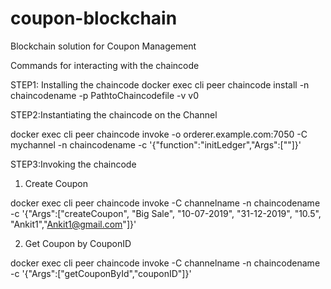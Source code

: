 # coupon-blockchain
Blockchain solution for Coupon Management

Commands for interacting with the chaincode

STEP1: Installing the chaincode
docker exec cli peer chaincode install -n chaincodename -p PathtoChaincodefile -v v0

STEP2:Instantiating the chaincode on the Channel

docker exec cli peer chaincode invoke -o orderer.example.com:7050 -C mychannel -n chaincodename -c '{"function":"initLedger","Args":[""]}'

STEP3:Invoking the chaincode

1. Create Coupon

 docker exec cli peer chaincode invoke -C channelname -n chaincodename -c '{"Args":["createCoupon", "Big Sale", "10-07-2019", "31-12-2019", "10.5", "Ankit1","Ankit1@gmail.com"]}'

2. Get Coupon by CouponID

docker exec cli peer chaincode invoke -C channelname -n chaincodename -c '{"Args":["getCouponById","couponID"]}'
